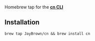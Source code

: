 Homebrew tap for the **[cn CLI](https://github.com/JayBrown/cn)**

## Installation
`brew tap JayBrown/cn && brew install cn`
